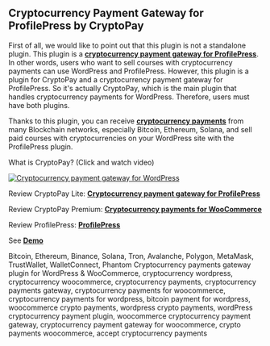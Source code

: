 ## Cryptocurrency Payment Gateway for ProfilePress by CryptoPay

First of all, we would like to point out that this plugin is not a standalone plugin. This plugin is a **<a href="https://beycanpress.com/cryptopay/?utm_source=github&utm_medium=cryptopay_pp">cryptocurrency payment gateway for ProfilePress</a>**. In other words, users who want to sell courses with cryptocurrency payments can use WordPress and ProfilePress. However, this plugin is a plugin for CryptoPay and a cryptocurrency payment gateway for ProfilePress. So it's actually CryptoPay, which is the main plugin that handles cryptocurrency payments for WordPress. Therefore, users must have both plugins.

Thanks to this plugin, you can receive **<a href="https://beycanpress.com/cryptopay/?utm_source=github&utm_medium=cryptopay_pp">cryptocurrency payments</a>** from many Blockchain networks, especially Bitcoin, Ethereum, Solana, and sell paid courses with cryptocurrencies on your WordPress site with the ProfilePress plugin.

What is CryptoPay? (Click and watch video)

[![Cryptocurrency payment gateway for WordPress](https://img.youtube.com/vi/3vaoFL4XG10/0.jpg)](https://www.youtube.com/watch?v=3vaoFL4XG10)
<br>

Review CryptoPay Lite: **<a href="https://wordpress.org/plugins/cryptopay-wc-lite/">Cryptocurrency payment gateway for ProfilePress</a>**

Review CryptoPay Premium: **<a href="https://beycanpress.com/cryptopay/?utm_source=github&utm_medium=cryptopay_pp">Cryptocurrency payments for WooCommerce</a>**

Review ProfilePress: **<a href="https://wordpress.org/plugins/wp-user-avatar/">ProfilePress</a>**

See **<a href="https://cryptopay.beycanpress.net/" target="_blank">Demo</a>**

Bitcoin, Ethereum, Binance, Solana, Tron, Avalanche, Polygon, MetaMask, TrustWallet, WalletConnect, Phantom Cryptocurrency payments gateway plugin for WordPress & WooCommerce, cryptocurrency wordpress, cryptocurrency woocommerce, cryptocurrency payments, cryptocurrency payments gateway, cryptocurrency payments for woocommerce, cryptocurrency payments for wordpress, bitcoin payment for wordpress, woocommerce crypto payments, wordpress crypto payments, wordPress cryptocurrency payment plugin, woocommerce cryptocurrency payment gateway, cryptocurrency payment gateway for woocommerce, crypto payments woocommerce, accept cryptocurrency payments